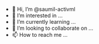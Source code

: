 - 👋 Hi, I’m @saumil-activml
- 👀 I’m interested in ...
- 🌱 I’m currently learning ...
- 💞️ I’m looking to collaborate on ...
- 📫 How to reach me ...

<!---
saumil-activml/saumil-activml is a ✨ special ✨ repository because its `README.md` (this file) appears on your GitHub profile.
You can click the Preview link to take a look at your changes.
--->
